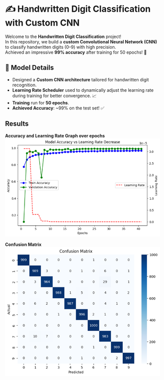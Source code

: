 # ✍️ Handwritten Digit Classification with Custom CNN

Welcome to the **Handwritten Digit Classification** project!  
In this repository, we build a **custom Convolutional Neural Network (CNN)** to classify handwritten digits (0–9) with high precision.  
Achieved an impressive **99% accuracy** after training for 50 epochs! 🚀

## 🧠 Model Details

- Designed a **Custom CNN architecture** tailored for handwritten digit recognition.
- **Learning Rate Scheduler** used to dynamically adjust the learning rate during training for better convergence. 📈
- **Training** run for **50 epochs**.
- **Achieved Accuracy**: ~99% on the test set! ✅

## Results
**Accuracy and Learning Rate Graph over epochs**  ![accuracy graph](./sample-results/accuracy-lr-over-epochs.png)


**Confusion Matrix**![confusion matrix](./sample-results/confusion-matrix.png)
